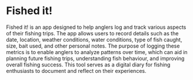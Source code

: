 # Fished it!

Fished it! is an app designed to help anglers log and track various aspects of their fishing trips. The app allows users to record details such as the date, location, weather conditions, water conditions, type of fish caught, size, bait used, and other personal notes. The purpose of logging these metrics is to enable anglers to analyze patterns over time, which can aid in planning future fishing trips, understanding fish behaviour, and improving overall fishing success. This tool serves as a digital diary for fishing enthusiasts to document and reflect on their experiences.